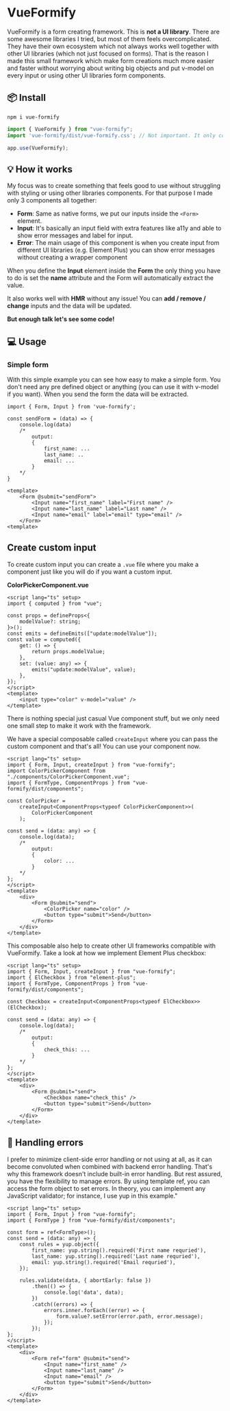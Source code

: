 # VueFormify

VueFormify is a form creating framework. This is **not a UI library**. There are some awesome libraries I tried, but most of them feels overcomplicated. They have their own ecosystem which not always works well together with other UI libraries (which not just focused on forms). That is the reason I made this small framework which make form creations much more easier and faster without worrying about writing big objects and put v-model on every input or using other UI libraries form components.

## 📦 Install

```
npm i vue-formify
```

```ts
import { VueFormify } from "vue-formify";
import 'vue-formify/dist/vue-formify.css'; // Not important. It only contians input css reset and some very basic styling.

app.use(VueFormify);
```

## 💡 How it works

My focus was to create something that feels good to use without struggling with styling or using other libraries components. For that purpose I made only 3 components all together:

-   **Form**: Same as native forms, we put our inputs inside the `<Form>` element.
-   **Input**: It's basically an input field with extra features like a11y and able to show error messages and label for input.
-   **Error**: The main usage of this component is when you create input from different UI libraries (e.g. Element Plus) you can show error messages without creating a wrapper component

When you define the **Input** element inside the **Form** the only thing you have to do is set the **name** attribute and the Form will automatically extract the value.

It also works well with **HMR** without any issue! You can **add / remove / change** inputs and the data will be updated.

**But enough talk let's see some code!**

## 💻 Usage

### Simple form

With this simple example you can see how easy to make a simple form. You don't need any pre defined object or anything (you can use it with v-model if you want).
When you send the form the data will be extracted.

```tsx
import { Form, Input } from 'vue-formify';

const sendForm = (data) => {
	console.log(data)
	/*
		output:
		{
			first_name: ...
			last_name: ..
			email: ...
		}
	*/
}

<template>
	<Form @submit="sendForm">
		<Input name="first_name" label="First name" />
		<Input name="last_name" label="Last name" />
		<Input name="email" label="email" type="email" />
	</Form>
<template>
```

## Create custom input

To create custom input you can create a `.vue` file where you make a component just like you will do if you want a custom input.

**ColorPickerComponent.vue**

```vue
<script lang="ts" setup>
import { computed } from "vue";

const props = defineProps<{
	modelValue?: string;
}>();
const emits = defineEmits(["update:modelValue"]);
const value = computed({
	get: () => {
		return props.modelValue;
	},
	set: (value: any) => {
		emits("update:modelValue", value);
	},
});
</script>
<template>
	<input type="color" v-model="value" />
</template>
```

There is nothing special just casual Vue component stuff, but we only need one small step to make it work with the framework.

We have a special composable called `createInput` where you can pass the custom component and that's all! You can use your component now.

```vue
<script lang="ts" setup>
import { Form, Input, createInput } from "vue-formify";
import ColorPickerComponent from "./components/ColorPickerComponent.vue";
import { FormType, ComponentProps } from "vue-formify/dist/components";

const ColorPicker =
	createInput<ComponentProps<typeof ColorPickerComponent>>(
		ColorPickerComponent
	);

const send = (data: any) => {
	console.log(data);
	/* 
		output:
		{
			color: ...
		}
	*/
};
</script>
<template>
	<div>
		<Form @submit="send">
			<ColorPicker name="color" />
			<button type="submit">Send</button>
		</Form>
	</div>
</template>
```

This composable also help to create other UI frameworks compatible with VueFormify. Take a look at how we implement Element Plus checkbox:

```vue
<script lang="ts" setup>
import { Form, Input, createInput } from "vue-formify";
import { ElCheckbox } from "element-plus";
import { FormType, ComponentProps } from "vue-formify/dist/components";

const Checkbox = createInput<ComponentProps<typeof ElCheckbox>>(ElCheckbox);

const send = (data: any) => {
	console.log(data);
	/* 
		output:
		{
			check_this: ...
		}
	*/
};
</script>
<template>
	<div>
		<Form @submit="send">
			<Checkbox name="check_this" />
			<button type="submit">Send</button>
		</Form>
	</div>
</template>
```

## 🛑 Handling errors
I prefer to minimize client-side error handling or not using at all, as it can become convoluted when combined with backend error handling. That's why this framework doesn't include built-in error handling. But rest assured, you have the flexibility to manage errors. By using template ref, you can access the form object to set errors. In theory, you can implement any JavaScript validator; for instance, I use yup in this example."

```vue
<script lang="ts" setup>
import { Form, Input } from "vue-formify";
import { FormType } from "vue-formify/dist/components";

const form = ref<FormType>();
const send = (data: any) => {
	const rules = yup.object({
		first_name: yup.string().required('First name requried'),
		last_name: yup.string().required('Last name requried'),
		email: yup.string().required('Email requried'),
	});

	rules.validate(data, { abortEarly: false })
		.then(() => {
			console.log('data', data);
		})
		.catch((errors) => {
			errors.inner.forEach((error) => {
				form.value?.setError(error.path, error.message);
			});
		});
};
</script>
<template>
	<div>
		<Form ref="form" @submit="send">
			<Input name="first_name" />
			<Input name="last_name" />
			<Input name="email" />
			<button type="submit">Send</button>
		</Form>
	</div>
</template>
```

